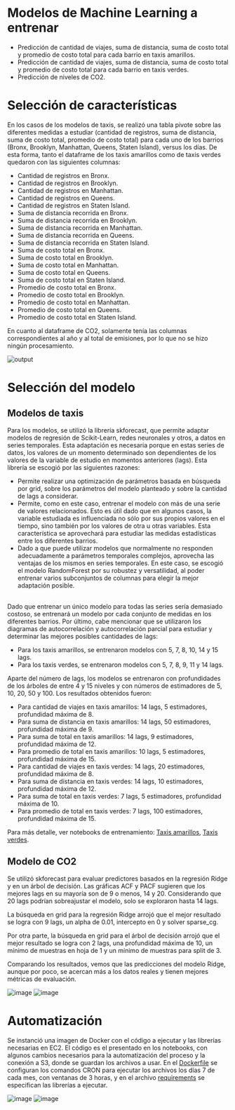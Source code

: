 # Modelos de Machine Learning a entrenar

- Predicción de cantidad de viajes, suma de distancia, suma de costo total y promedio de costo total para cada barrio en taxis amarillos.
- Predicción de cantidad de viajes, suma de distancia, suma de costo total y promedio de costo total para cada barrio en taxis verdes.
- Predicción de niveles de CO2.

# Selección de características

En los casos de los modelos de taxis, se realizó una tabla pivote sobre las diferentes medidas a estudiar (cantidad de registros, suma de distancia, suma de costo total, promedio de costo total) para cada uno de los barrios (Bronx, Brooklyn, Manhattan, Queens, Staten Island), versus los días. De esta forma, tanto el dataframe de los taxis amarillos como de taxis verdes quedaron con las siguientes columnas:

- Cantidad de registros en Bronx.
- Cantidad de registros en Brooklyn.
- Cantidad de registros en Manhattan.
- Cantidad de registros en Queens.
- Cantidad de registros en Staten Island.
- Suma de distancia recorrida en Bronx.
- Suma de distancia recorrida en Brooklyn.
- Suma de distancia recorrida en Manhattan.
- Suma de distancia recorrida en Queens.
- Suma de distancia recorrida en Staten Island.
- Suma de costo total en Bronx.
- Suma de costo total en Brooklyn.
- Suma de costo total en Manhattan.
- Suma de costo total en Queens.
- Suma de costo total en Staten Island.
- Promedio de costo total en Bronx.
- Promedio de costo total en Brooklyn.
- Promedio de costo total en Manhattan.
- Promedio de costo total en Queens.
- Promedio de costo total en Staten Island.



En cuanto al dataframe de CO2, solamente tenía las columnas correspondientes al año y al total de emisiones, por lo que no se hizo ningún procesamiento.

![output](https://github.com/eremohn/huella_de_carbono_en_NYC/assets/51429745/7ced95ef-f784-45c9-81a2-cdbaa965d25b)

# Selección del modelo

## Modelos de taxis
<p>Para los modelos, se utilizó la librería skforecast, que permite adaptar modelos de regresión de Scikit-Learn, redes neuronales y otros, a datos en series temporales. Esta adaptación es necesaria porque en estas series de datos, los valores de un momento determinado son dependientes de los valores de la variable de estudio en momentos anteriores (lags). Esta librería se escogió por las siguientes razones: </p>

- Permite realizar una optimización de parámetros basada en búsqueda por grid, sobre los parámetros del modelo planteado y sobre la cantidad de lags a considerar.
- Permite, como en este caso, entrenar el modelo con más de una serie de valores relacionados. Esto es útil dado que en algunos casos, la variable estudiada es influenciada no sólo por sus propios valores en el tiempo, sino también por los valores de otra u otras variables. Esta característica se aprovechará para estudiar las medidas estadísticas entre los diferentes barrios.
- Dado a que puede utilizar modelos que normalmente no responden adecuadamente a parámetros temporales complejos, aprovecha las ventajas de los mismos en series temporales. En este caso, se escogió el modelo RandomForest por su robustez y versatilidad, al poder entrenar varios subconjuntos de columnas para elegir la mejor adaptación posible.

<br>Dado que entrenar un único modelo para todas las series sería demasiado costoso, se entrenará un modelo por cada conjunto de medidas en los diferentes barrios. Por último, cabe mencionar que se utilizaron los diagramas de autocorrelación y autocorrelación parcial para estudiar y determinar las mejores posibles cantidades de lags:</p>

- Para los taxis amarillos, se entrenaron modelos con 5, 7, 8, 10, 14 y 15 lags.
- Para los taxis verdes, se entrenaron modelos con 5, 7, 8, 9, 11 y 14 lags.

Aparte del número de lags, los modelos se entrenaron con profundidades de los árboles de entre 4 y 15 niveles y con números de estimadores de 5, 10, 20, 50 y 100. Los resultados obtenidos fueron:

- Para cantidad de viajes en taxis amarillos: 14 lags, 5 estimadores, profundidad máxima de 8.
- Para suma de distancia en taxis amarillos: 14 lags, 50 estimadores, profundidad máxima de 9.
- Para suma de total en taxis amarillos: 14 lags, 9 estimadores, profundidad máxima de 12.
- Para promedio de total en taxis amarillos: 10 lags, 5 estimadores, profundidad máxima de 15.
- Para cantidad de viajes en taxis verdes: 14 lags, 20 estimadores, profundidad máxima de 8.
- Para suma de distancia en taxis verdes: 14 lags, 10 estimadores, profundidad máxima de 12.
- Para suma de total en taxis verdes: 7 lags, 5 estimadores, profundidad máxima de 10.
- Para promedio de total en taxis verdes: 7 lags, 100 estimadores, profundidad máxima de 15.

Para más detalle, ver notebooks de entrenamiento: [Taxis amarillos](EntrenamientoModelosBoroughY.ipynb), [Taxis verdes](EntrenamientoModelosBoroughG.ipynb).

## Modelo de CO2
Se utilizó skforecast para evaluar predictores basados en la regresión Ridge y en un árbol de decisión. Las gráficas ACF y PACF sugieren que los mejores lags en su mayoría son de 9 o menos, 14 y 20. Considerando que 20 lags podrían sobreajustar el modelo, solo se exploraron hasta 14 lags.
<p>La búsqueda en grid para la regresión Ridge arrojó que el mejor resultado se logra con 9 lags, un alpha de 0.01, intercepto en 0 y solver sparse_cg.
<p>Por otra parte, la búsqueda en grid para el árbol de decisión arrojó que el mejor resultado se logra con 2 lags, una profundidad máxima de 10, un mínimo de muestras en hoja de 1 y un mínimo de muestras para split de 3.
<p>Comparando los resultados, vemos que las predicciones del modelo Ridge, aunque por poco, se acercan más a los datos reales y tienen mejores métricas de evaluación.
  
![image](https://github.com/eremohn/huella_de_carbono_en_NYC/assets/51429745/715b8f2a-33f1-4dea-950a-0dccd0523b58)
![image](https://github.com/eremohn/huella_de_carbono_en_NYC/assets/51429745/92395c5a-bdb2-4b3d-a432-8fa28eef9618)

# Automatización
Se instanció una imagen de Docker con el código a ejecutar y las librerías necesarias en EC2. El código es el presentado en los notebooks, con algunos cambios necesarios para la automatización del proceso y la conexión a S3, donde se guardan los archivos a usar. En el [Dockerfile](Dockerfile) se configuran los comandos CRON para ejecutar los archivos los días 7 de cada mes, con ventanas de 3 horas, y en el archivo [requirements](requirements.txt) se especifican las librerías a ejecutar.

![image](https://github.com/eremohn/huella_de_carbono_en_NYC/assets/51429745/160835e1-c79c-4ea3-9865-1ec64ec75b26)
![image](https://github.com/eremohn/huella_de_carbono_en_NYC/assets/51429745/27095f92-bcec-4a2d-b796-e7381216ed45)
